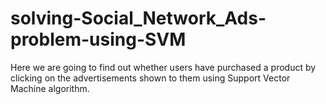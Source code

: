 # solving-Social_Network_Ads-problem-using-SVM
Here we are going to find out whether users have purchased a product by clicking on the advertisements shown to them using 
Support Vector Machine algorithm. 
